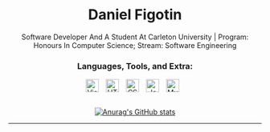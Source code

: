 <div align="center">
    
# Daniel Figotin

  Software Developer And A Student At Carleton University | Program: Honours In Computer Science; Stream: Software Engineering

</div>
<div align="center">
    
### Languages, Tools, and Extra:
<img align="center" alt="Visual Studio Code" width="26px" src="https://cdn.jsdelivr.net/gh/devicons/devicon/icons/vscode/vscode-original.svg" style="padding-right:10px;" />

<img align="center" alt="HTML5" width="26px" src="https://cdn.jsdelivr.net/gh/devicons/devicon/icons/html5/html5-original.svg" style="padding-right:10px;" />

<img align="center" alt="CSS3" width="26px" src="https://cdn.jsdelivr.net/gh/devicons/devicon/icons/css3/css3-original.svg" style="padding-right:10px;" />

<img align="center" alt="JavaScript" width="26px" src="https://cdn.jsdelivr.net/gh/devicons/devicon/icons/javascript/javascript-original.svg" style="padding-right:10px;" />

<img align="center" alt="MySQL" width="26px" src="https://cdn.jsdelivr.net/gh/devicons/devicon/icons/mysql/mysql-original.svg" style="padding-right:10px;" />

<br />
<br />

 [![Anurag's GitHub stats](https://github-readme-stats.vercel.app/api?username=DevDanF&show_icons=true&theme=gruvbox&hide_border=true)](https://github.com/DevDanF/github-readme-stats) 

</div>

---
